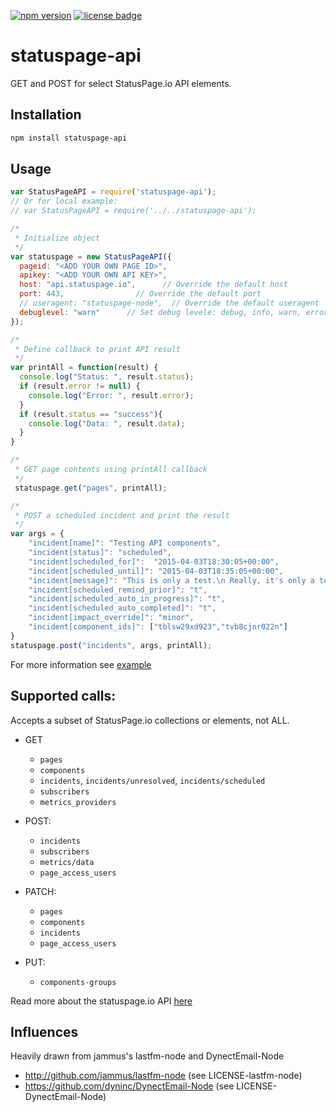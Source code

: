 [![npm version](https://badge.fury.io/js/statuspage-api.svg)](http://badge.fury.io/js/statuspage-api)
[![license badge](https://img.shields.io/badge/license-MIT-blue.svg)](http://choosealicense.com/licenses/mit/)
# statuspage-api

GET and POST for select StatusPage.io API elements.

## Installation
```bash
npm install statuspage-api
```

## Usage
```JavaScript
var StatusPageAPI = require('statuspage-api');
// Or for local example:
// var StatusPageAPI = require('../../statuspage-api');

/*
 * Initialize object
 */
var statuspage = new StatusPageAPI({
  pageid: "<ADD YOUR OWN PAGE ID>",
  apikey: "<ADD YOUR OWN API KEY>",
  host: "api.statuspage.io",      // Override the default host
  port: 443,                // Override the default port
  // useragent: "statuspage-node",  // Override the default useragent
  debuglevel: "warn"      // Set debug levele: debug, info, warn, error
});

/*
 * Define callback to print API result
 */
var printAll = function(result) {
  console.log("Status: ", result.status);
  if (result.error != null) {
    console.log("Error: ", result.error);
  }
  if (result.status == "success"){
    console.log("Data: ", result.data);
  }
}

/*
 * GET page contents using printAll callback
 */
 statuspage.get("pages", printAll);

/*
 * POST a scheduled incident and print the result
 */
var args = {
    "incident[name]": "Testing API components",
    "incident[status]": "scheduled",
    "incident[scheduled_for]":  "2015-04-03T18:30:05+00:00",
    "incident[scheduled_until]": "2015-04-03T18:35:05+00:00",
    "incident[message]": "This is only a test.\n Really, it's only a test.",
    "incident[scheduled_remind_prior]": "t",
    "incident[scheduled_auto_in_progress]": "t",
    "incident[scheduled_auto_completed]": "t",
    "incident[impact_override]": "minor",
    "incident[component_ids]": ["tblsw29xd923","tvb8cjnr022n"]
}
statuspage.post("incidents", args, printAll);
```

For more information see [example](example/index.js)

## Supported calls:

Accepts a subset of StatusPage.io collections or elements, not ALL.

* GET
  * `pages`
  * `components`
  * `incidents`, `incidents/unresolved`, `incidents/scheduled`
  * `subscribers`
  * `metrics_providers`

* POST:
  * `incidents`
  * `subscribers`
  * `metrics/data`
  * `page_access_users`

* PATCH:
    * `pages`
    * `components`
    * `incidents`
    * `page_access_users`

* PUT:
  * `components-groups`

Read more about the statuspage.io API [here](http://doers.statuspage.io/api/v1/)

## Influences

Heavily drawn from jammus's lastfm-node and DynectEmail-Node
* http://github.com/jammus/lastfm-node (see LICENSE-lastfm-node)
* https://github.com/dyninc/DynectEmail-Node (see LICENSE-DynectEmail-Node)
